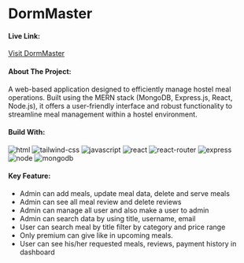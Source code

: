 # DormMaster

#### Live Link:
[Visit DormMaster](https://magenta-semifreddo-dd33c1.netlify.app/)

#### About The Project:
 A web-based application designed to efficiently manage hostel meal operations. Built using the MERN stack (MongoDB, Express.js, React, Node.js), it offers a user-friendly interface and robust functionality to streamline meal management within a hostel environment.

#### Build With: 
![html](https://img.shields.io/badge/HTML5-E34F26?style=for-the-badge&logo=html5&logoColor=white)
![tailwind-css](https://img.shields.io/badge/tailwind_css-06B6D4?style=for-the-badge&logo=tailwind-css&logoColor=white)
![javascript](https://img.shields.io/badge/JavaScript-323330?style=for-the-badge&logo=javascript&logoColor=F7DF1E)
![react](https://img.shields.io/badge/React-20232A?style=for-the-badge&logo=react&logoColor=61DAFB)
![react-router](https://img.shields.io/badge/React_Router-CA4245?style=for-the-badge&logo=react-router&logoColor=white)
![express](https://img.shields.io/badge/express-051A5C?style=for-the-badge&logo=express&logoColor=white)
![node](https://img.shields.io/badge/node-74AC5F?style=for-the-badge&logo=node.js&logoColor=white)
![mongodb](https://img.shields.io/badge/mongodb-00EB63?style=for-the-badge&logo=mongodb&logoColor=white)

#### Key Feature:
- Admin can add meals, update meal data, delete and serve meals
- Admin can see all meal review and delete reviews
- Admin can manage all user and also make a user to admin
- Admin can search data by using title, username, email
- User can search meal by title filter by category and price range
- Only premium can give like in upcoming meals.
- User can see his/her requested meals, reviews, payment history in dashboard

